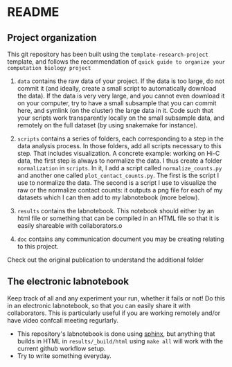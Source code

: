 # README

## Project organization

This git repository has been built using the `template-research-project`
template, and follows the recommendation of `quick guide to organize your
computation biology project`

1. `data` contains the raw data of your project. If the data is too large, do
   not commit it (and ideally, create a small script to automatically download
   the data). If the data is very very large, and you cannot even download it
   on your computer, try to have a small subsample that you can commit here,
   and symlink (on the cluster) the large data in it. Code such that your
   scripts work transparently locally on the small subsample data, and
   remotely on the full dataset (by using snakemake for instance).

2. `scripts` contains a series of folders, each corresponding to a step in the
   data analysis process. In those folders, add all scripts necessary to this
   step. That includes visualization. A concrete example: working on Hi-C
   data, the first step is always to normalize the data. I thus create a
   folder `normalization` in `scripts`. In it, I add a script called
   `normalize_counts.py` and another one called `plot_contact_counts.py`. The
   first is the script I use to normalize the data. The second is a script I
   use to visualize the raw or the normalize contact counts: it outputs a png
   file for each of my datasets which I can then add to my labnotebook (more
   below).

3. `results` contains the labnotebook. This notebook should either by an html
   file or something that can be compiled in an HTML file so that it is easily
   shareable with collaborators.o

4. `doc` contains any communication document you may be creating relating to
   this project.


Check out the original publication to understand the additional folder

## The electronic labnotebook

Keep track of all and any experiment your run, whether it fails or not! Do
this in an electronic labnotebook, so that you can easily share it with
collaborators. This is particularly useful if you are working remotely and/or
have video confcall meeting regurlarly.

- This repository's labnotebook is done using
  [sphinx](http://www.sphinx-doc.org/en/stable/), but anything that builds in
  HTML in `results/_build/html` using `make all` will work with the current
  github workflow setup.
- Try to write something everyday.
